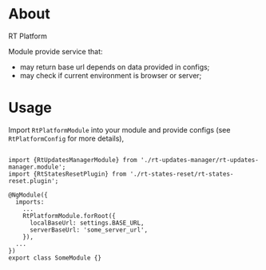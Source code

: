 # About
RT Platform

Module provide service that:
* may return base url depends on data provided in configs;
* may check if current environment is browser or server;

# Usage

Import `RtPlatformModule` into your module and provide configs (see `RtPlatformConfig` for more details),


```

import {RtUpdatesManagerModule} from './rt-updates-manager/rt-updates-manager.module';
import {RtStatesResetPlugin} from './rt-states-reset/rt-states-reset.plugin';

@NgModule({  
  imports: 
    ...
    RtPlatformModule.forRoot({
      localBaseUrl: settings.BASE_URL,
      serverBaseUrl: 'some_server_url',
    }),
  ...
})
export class SomeModule {}
```



